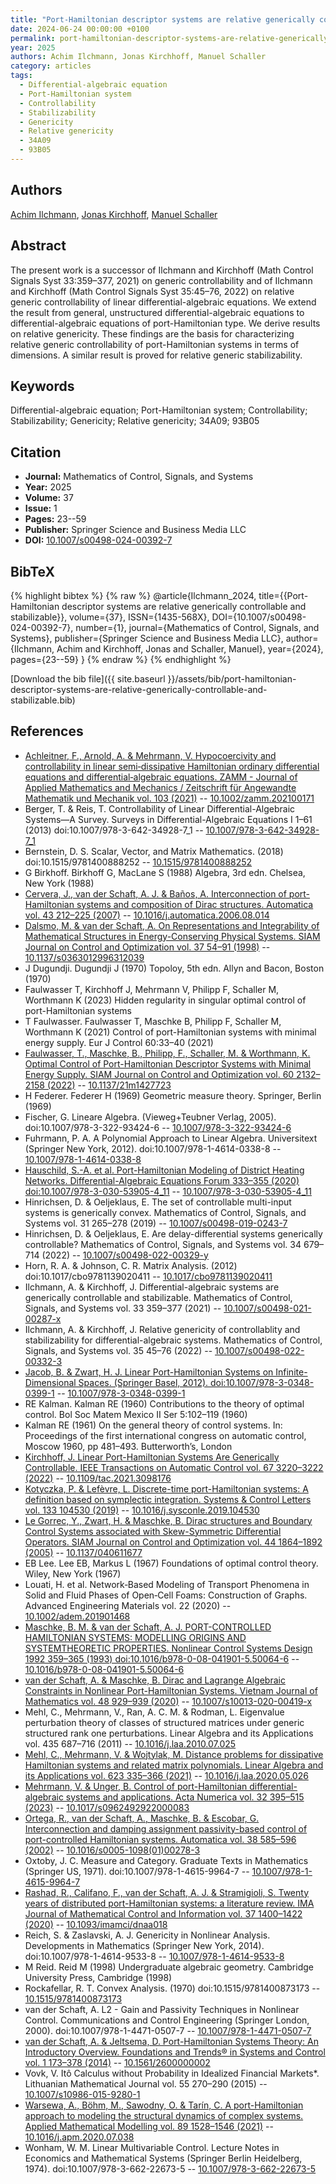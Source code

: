 ```yaml
---
title: "Port-Hamiltonian descriptor systems are relative generically controllable and stabilizable"
date: 2024-06-24 00:00:00 +0100
permalink: port-hamiltonian-descriptor-systems-are-relative-generically-controllable-and-stabilizable
year: 2025
authors: Achim Ilchmann, Jonas Kirchhoff, Manuel Schaller
category: articles
tags:
  - Differential-algebraic equation
  - Port-Hamiltonian system
  - Controllability
  - Stabilizability
  - Genericity
  - Relative genericity
  - 34A09
  - 93B05
---
```

 
## Authors
[Achim Ilchmann](authors/achim-ilchmann), [Jonas Kirchhoff](authors/jonas-kirchhoff), [Manuel Schaller](authors/manuel-schaller)
 
## Abstract
The present work is a successor of Ilchmann and Kirchhoff (Math Control Signals Syst 33:359–377, 2021) on generic controllability and of Ilchmann and Kirchhoff (Math Control Signals Syst 35:45–76, 2022) on relative generic controllability of linear differential-algebraic equations. We extend the result from general, unstructured differential-algebraic equations to differential-algebraic equations of port-Hamiltonian type. We derive results on relative genericity. These findings are the basis for characterizing relative generic controllability of port-Hamiltonian systems in terms of dimensions. A similar result is proved for relative generic stabilizability.
 
## Keywords
Differential-algebraic equation; Port-Hamiltonian system; Controllability; Stabilizability; Genericity; Relative genericity; 34A09; 93B05
 
## Citation
- **Journal:** Mathematics of Control, Signals, and Systems
- **Year:** 2025
- **Volume:** 37
- **Issue:** 1
- **Pages:** 23--59
- **Publisher:** Springer Science and Business Media LLC
- **DOI:** [10.1007/s00498-024-00392-7](https://doi.org/10.1007/s00498-024-00392-7)
 
## BibTeX
{% highlight bibtex %}
{% raw %}
@article{Ilchmann_2024,
  title={{Port-Hamiltonian descriptor systems are relative generically controllable and stabilizable}},
  volume={37},
  ISSN={1435-568X},
  DOI={10.1007/s00498-024-00392-7},
  number={1},
  journal={Mathematics of Control, Signals, and Systems},
  publisher={Springer Science and Business Media LLC},
  author={Ilchmann, Achim and Kirchhoff, Jonas and Schaller, Manuel},
  year={2024},
  pages={23--59}
}
{% endraw %}
{% endhighlight %}
 
[Download the bib file]({{ site.baseurl }}/assets/bib/port-hamiltonian-descriptor-systems-are-relative-generically-controllable-and-stabilizable.bib)
 
## References
- [Achleitner, F., Arnold, A. & Mehrmann, V. Hypocoercivity and controllability in linear semi‐dissipative Hamiltonian ordinary differential equations and differential‐algebraic equations. ZAMM - Journal of Applied Mathematics and Mechanics / Zeitschrift für Angewandte Mathematik und Mechanik vol. 103 (2021)](hypocoercivity-and-controllability-in-linear-semi-dissipative-hamiltonian-ordinary-differential-equations-and-differential-algebraic-equations) -- [10.1002/zamm.202100171](https://doi.org/10.1002/zamm.202100171)
- Berger, T. & Reis, T. Controllability of Linear Differential-Algebraic Systems—A Survey. Surveys in Differential-Algebraic Equations I 1–61 (2013) doi:10.1007/978-3-642-34928-7_1 -- [10.1007/978-3-642-34928-7_1](https://doi.org/10.1007/978-3-642-34928-7_1)
- Bernstein, D. S. Scalar, Vector, and Matrix Mathematics. (2018) doi:10.1515/9781400888252 -- [10.1515/9781400888252](https://doi.org/10.1515/9781400888252)
- G Birkhoff. Birkhoff G, MacLane S (1988) Algebra, 3rd edn. Chelsea, New York (1988)
- [Cervera, J., van der Schaft, A. J. & Baños, A. Interconnection of port-Hamiltonian systems and composition of Dirac structures. Automatica vol. 43 212–225 (2007)](interconnection-of-port-hamiltonian-systems-and-composition-of-dirac-structures) -- [10.1016/j.automatica.2006.08.014](https://doi.org/10.1016/j.automatica.2006.08.014)
- [Dalsmo, M. & van der Schaft, A. On Representations and Integrability of Mathematical Structures in Energy-Conserving Physical Systems. SIAM Journal on Control and Optimization vol. 37 54–91 (1998)](on-representations-and-integrability-of-mathematical-structures-in-energy-conserving-physical-systems) -- [10.1137/s0363012996312039](https://doi.org/10.1137/s0363012996312039)
- J Dugundji. Dugundji J (1970) Topoloy, 5th edn. Allyn and Bacon, Boston (1970)
- Faulwasser T, Kirchhoff J, Mehrmann V, Philipp F, Schaller M, Worthmann K (2023) Hidden regularity in singular optimal control of port-Hamiltonian systems
- T Faulwasser. Faulwasser T, Maschke B, Philipp F, Schaller M, Worthmann K (2021) Control of port-Hamiltonian systems with minimal energy supply. Eur J Control 60:33–40 (2021)
- [Faulwasser, T., Maschke, B., Philipp, F., Schaller, M. & Worthmann, K. Optimal Control of Port-Hamiltonian Descriptor Systems with Minimal Energy Supply. SIAM Journal on Control and Optimization vol. 60 2132–2158 (2022)](optimal-control-of-port-hamiltonian-descriptor-systems-with-minimal-energy-supply) -- [10.1137/21m1427723](https://doi.org/10.1137/21m1427723)
- H Federer. Federer H (1969) Geometric measure theory. Springer, Berlin (1969)
- Fischer, G. Lineare Algebra. (Vieweg+Teubner Verlag, 2005). doi:10.1007/978-3-322-93424-6 -- [10.1007/978-3-322-93424-6](https://doi.org/10.1007/978-3-322-93424-6)
- Fuhrmann, P. A. A Polynomial Approach to Linear Algebra. Universitext (Springer New York, 2012). doi:10.1007/978-1-4614-0338-8 -- [10.1007/978-1-4614-0338-8](https://doi.org/10.1007/978-1-4614-0338-8)
- [Hauschild, S.-A. et al. Port-Hamiltonian Modeling of District Heating Networks. Differential-Algebraic Equations Forum 333–355 (2020) doi:10.1007/978-3-030-53905-4_11](port-hamiltonian-modeling-of-district-heating-networks) -- [10.1007/978-3-030-53905-4_11](https://doi.org/10.1007/978-3-030-53905-4_11)
- Hinrichsen, D. & Oeljeklaus, E. The set of controllable multi-input systems is generically convex. Mathematics of Control, Signals, and Systems vol. 31 265–278 (2019) -- [10.1007/s00498-019-0243-7](https://doi.org/10.1007/s00498-019-0243-7)
- Hinrichsen, D. & Oeljeklaus, E. Are delay-differential systems generically controllable? Mathematics of Control, Signals, and Systems vol. 34 679–714 (2022) -- [10.1007/s00498-022-00329-y](https://doi.org/10.1007/s00498-022-00329-y)
- Horn, R. A. & Johnson, C. R. Matrix Analysis. (2012) doi:10.1017/cbo9781139020411 -- [10.1017/cbo9781139020411](https://doi.org/10.1017/cbo9781139020411)
- Ilchmann, A. & Kirchhoff, J. Differential-algebraic systems are generically controllable and stabilizable. Mathematics of Control, Signals, and Systems vol. 33 359–377 (2021) -- [10.1007/s00498-021-00287-x](https://doi.org/10.1007/s00498-021-00287-x)
- Ilchmann, A. & Kirchhoff, J. Relative genericity of controllablity and stabilizability for differential-algebraic systems. Mathematics of Control, Signals, and Systems vol. 35 45–76 (2022) -- [10.1007/s00498-022-00332-3](https://doi.org/10.1007/s00498-022-00332-3)
- [Jacob, B. & Zwart, H. J. Linear Port-Hamiltonian Systems on Infinite-Dimensional Spaces. (Springer Basel, 2012). doi:10.1007/978-3-0348-0399-1](linear-port-hamiltonian-systems-on-infinite-dimensional-spaces) -- [10.1007/978-3-0348-0399-1](https://doi.org/10.1007/978-3-0348-0399-1)
- RE Kalman. Kalman RE (1960) Contributions to the theory of optimal control. Bol Soc Matem Mexico II Ser 5:102–119 (1960)
- Kalman RE (1961) On the general theory of control systems. In: Proceedings of the first international congress on automatic control, Moscow 1960, pp 481–493. Butterworth’s, London
- [Kirchhoff, J. Linear Port-Hamiltonian Systems Are Generically Controllable. IEEE Transactions on Automatic Control vol. 67 3220–3222 (2022)](linear-port-hamiltonian-systems-are-generically-controllable) -- [10.1109/tac.2021.3098176](https://doi.org/10.1109/tac.2021.3098176)
- [Kotyczka, P. & Lefèvre, L. Discrete-time port-Hamiltonian systems: A definition based on symplectic integration. Systems &amp; Control Letters vol. 133 104530 (2019)](discrete-time-port-hamiltonian-systems-a-definition-based-on-symplectic-integration) -- [10.1016/j.sysconle.2019.104530](https://doi.org/10.1016/j.sysconle.2019.104530)
- [Le Gorrec, Y., Zwart, H. & Maschke, B. Dirac structures and Boundary Control Systems associated with Skew-Symmetric Differential Operators. SIAM Journal on Control and Optimization vol. 44 1864–1892 (2005)](dirac-structures-and-boundary-control-systems-associated-with-skew-symmetric-differential-operators) -- [10.1137/040611677](https://doi.org/10.1137/040611677)
- EB Lee. Lee EB, Markus L (1967) Foundations of optimal control theory. Wiley, New York (1967)
- Louati, H. et al. Network‐Based Modeling of Transport Phenomena in Solid and Fluid Phases of Open‐Cell Foams: Construction of Graphs. Advanced Engineering Materials vol. 22 (2020) -- [10.1002/adem.201901468](https://doi.org/10.1002/adem.201901468)
- [Maschke, B. M. & van der Schaft, A. J. PORT-CONTROLLED HAMILTONIAN SYSTEMS: MODELLING ORIGINS AND SYSTEMTHEORETIC PROPERTIES. Nonlinear Control Systems Design 1992 359–365 (1993) doi:10.1016/b978-0-08-041901-5.50064-6](port-controlled-hamiltonian-systems-modelling-origins-and-systemtheoretic-properties0) -- [10.1016/b978-0-08-041901-5.50064-6](https://doi.org/10.1016/b978-0-08-041901-5.50064-6)
- [van der Schaft, A. & Maschke, B. Dirac and Lagrange Algebraic Constraints in Nonlinear Port-Hamiltonian Systems. Vietnam Journal of Mathematics vol. 48 929–939 (2020)](dirac-and-lagrange-algebraic-constraints-in-nonlinear-port-hamiltonian-systems) -- [10.1007/s10013-020-00419-x](https://doi.org/10.1007/s10013-020-00419-x)
- Mehl, C., Mehrmann, V., Ran, A. C. M. & Rodman, L. Eigenvalue perturbation theory of classes of structured matrices under generic structured rank one perturbations. Linear Algebra and its Applications vol. 435 687–716 (2011) -- [10.1016/j.laa.2010.07.025](https://doi.org/10.1016/j.laa.2010.07.025)
- [Mehl, C., Mehrmann, V. & Wojtylak, M. Distance problems for dissipative Hamiltonian systems and related matrix polynomials. Linear Algebra and its Applications vol. 623 335–366 (2021)](distance-problems-for-dissipative-hamiltonian-systems-and-related-matrix-polynomials) -- [10.1016/j.laa.2020.05.026](https://doi.org/10.1016/j.laa.2020.05.026)
- [Mehrmann, V. & Unger, B. Control of port-Hamiltonian differential-algebraic systems and applications. Acta Numerica vol. 32 395–515 (2023)](control-of-port-hamiltonian-differential-algebraic-systems-and-applications) -- [10.1017/s0962492922000083](https://doi.org/10.1017/s0962492922000083)
- [Ortega, R., van der Schaft, A., Maschke, B. & Escobar, G. Interconnection and damping assignment passivity-based control of port-controlled Hamiltonian systems. Automatica vol. 38 585–596 (2002)](interconnection-and-damping-assignment-passivity-based-control-of-port-controlled-hamiltonian-systems) -- [10.1016/s0005-1098(01)00278-3](https://doi.org/10.1016/s0005-1098(01)00278-3)
- Oxtoby, J. C. Measure and Category. Graduate Texts in Mathematics (Springer US, 1971). doi:10.1007/978-1-4615-9964-7 -- [10.1007/978-1-4615-9964-7](https://doi.org/10.1007/978-1-4615-9964-7)
- [Rashad, R., Califano, F., van der Schaft, A. J. & Stramigioli, S. Twenty years of distributed port-Hamiltonian systems: a literature review. IMA Journal of Mathematical Control and Information vol. 37 1400–1422 (2020)](twenty-years-of-distributed-port-hamiltonian-systems-a-literature-review) -- [10.1093/imamci/dnaa018](https://doi.org/10.1093/imamci/dnaa018)
- Reich, S. & Zaslavski, A. J. Genericity in Nonlinear Analysis. Developments in Mathematics (Springer New York, 2014). doi:10.1007/978-1-4614-9533-8 -- [10.1007/978-1-4614-9533-8](https://doi.org/10.1007/978-1-4614-9533-8)
- M Reid. Reid M (1998) Undergraduate algebraic geometry. Cambridge University Press, Cambridge (1998)
- Rockafellar, R. T. Convex Analysis. (1970) doi:10.1515/9781400873173 -- [10.1515/9781400873173](https://doi.org/10.1515/9781400873173)
- van der Schaft, A. L2 - Gain and Passivity Techniques in Nonlinear Control. Communications and Control Engineering (Springer London, 2000). doi:10.1007/978-1-4471-0507-7 -- [10.1007/978-1-4471-0507-7](https://doi.org/10.1007/978-1-4471-0507-7)
- [van der Schaft, A. & Jeltsema, D. Port-Hamiltonian Systems Theory: An Introductory Overview. Foundations and Trends® in Systems and Control vol. 1 173–378 (2014)](port-hamiltonian-systems-theory-an-introductory-overview) -- [10.1561/2600000002](https://doi.org/10.1561/2600000002)
- Vovk, V. Itô Calculus without Probability in Idealized Financial Markets*. Lithuanian Mathematical Journal vol. 55 270–290 (2015) -- [10.1007/s10986-015-9280-1](https://doi.org/10.1007/s10986-015-9280-1)
- [Warsewa, A., Böhm, M., Sawodny, O. & Tarín, C. A port-Hamiltonian approach to modeling the structural dynamics of complex systems. Applied Mathematical Modelling vol. 89 1528–1546 (2021)](a-port-hamiltonian-approach-to-modeling-the-structural-dynamics-of-complex-systems) -- [10.1016/j.apm.2020.07.038](https://doi.org/10.1016/j.apm.2020.07.038)
- Wonham, W. M. Linear Multivariable Control. Lecture Notes in Economics and Mathematical Systems (Springer Berlin Heidelberg, 1974). doi:10.1007/978-3-662-22673-5 -- [10.1007/978-3-662-22673-5](https://doi.org/10.1007/978-3-662-22673-5)

